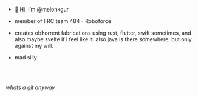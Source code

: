 - 👋 Hi, I’m @melonkgur

- member of FRC team 484 - Roboforce

- creates obhorrent fabrications using rust, flutter, swift sometimes, and also maybe svelte if i feel like it. also java is there somewhere, but only against my will. 

- mad silly

<br><br>

_whats a git anyway_
